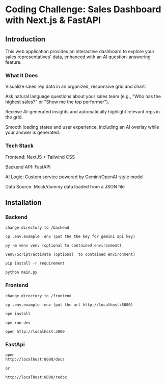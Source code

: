 # Coding Challenge: Sales Dashboard with Next.js & FastAPI

## Introduction
This web application provides an interactive dashboard to explore your sales representatives' data, enhanced with an AI question-answering feature.

### What It Does

Visualize sales rep data in an organized, responsive grid and chart.

Ask natural language questions about your sales team (e.g., "Who has the highest sales?" or "Show me the top performer").

Receive AI-generated insights and automatically highlight relevant reps in the grid.

Smooth loading states and user experience, including an AI overlay while your answer is generated.

### Tech Stack

Frontend: NextJS + Tailwind CSS

Backend API: FastAPI

AI Logic: Custom service powered by Gemini/OpenAI-style model

Data Source: Mock/dummy data loaded from a JSON file

## Installation

### Backend
```
change directory to /backend

cp .env.example .env (put the the key for gemini api key)

py -m venv venv (optional to contained environment)

venv/Script/activate (optional  to contained environment)

pip install -r requirement

python main.py
```

### Frontend
```
change directory to /frontend

cp .env.example .env (put the url http://localhost:8000)

npm install

npm run dev

open http://localhost:3000
```

### FastApi
```
open
http://localhost:8000/docs

or

http://localhost:8000/redoc
```